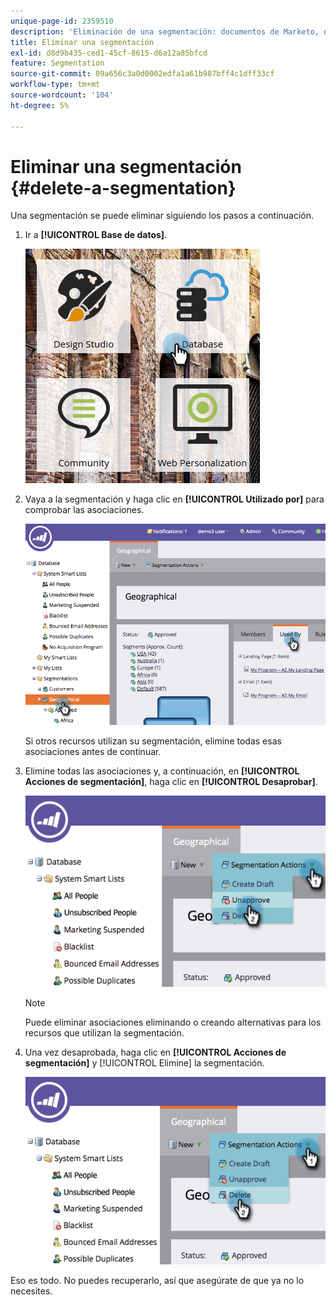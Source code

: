 ```yaml
---
unique-page-id: 2359510
description: 'Eliminación de una segmentación: documentos de Marketo, documentación del producto'
title: Eliminar una segmentación
exl-id: d8d9b435-ced1-45cf-8615-d6a12a85bfcd
feature: Segmentation
source-git-commit: 09a656c3a0d0002edfa1a61b987bff4c1dff33cf
workflow-type: tm+mt
source-wordcount: '104'
ht-degree: 5%

---
```


# Eliminar una segmentación {#delete-a-segmentation}

Una segmentación se puede eliminar siguiendo los pasos a continuación.

1. Ir a **[!UICONTROL Base de datos]**.

   ![](assets/image2017-3-28-14-3a55-3a26.png)

1. Vaya a la segmentación y haga clic en **[!UICONTROL Utilizado por]** para comprobar las asociaciones.

   ![](assets/image2017-3-28-15-3a51-3a8.png)

   Si otros recursos utilizan su segmentación, elimine todas esas asociaciones antes de continuar.

1. Elimine todas las asociaciones y, a continuación, en **[!UICONTROL Acciones de segmentación]**, haga clic en **[!UICONTROL Desaprobar]**.

   ![](assets/image2017-3-28-15-3a51-3a30.png)

   >[!NOTE]
   >
   >Puede eliminar asociaciones eliminando o creando alternativas para los recursos que utilizan la segmentación.

1. Una vez desaprobada, haga clic en **[!UICONTROL Acciones de segmentación]** y [!UICONTROL Elimine] la segmentación.

   ![](assets/image2017-3-28-15-3a51-3a46.png)

Eso es todo. No puedes recuperarlo, así que asegúrate de que ya no lo necesites.
